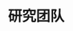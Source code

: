 ---
title: 研究团队

type: landing

sections:
  - block: people
    content:
      title: 研究团队
      # Choose which groups/teams of users to display.
      #   Edit `user_groups` in each user's profile to add them to one or more of these groups.
      user_groups:
          - 研究员
          - 教师
          - 2022级研究生
          - 2023级研究生
          - 2024级研究生
          - 2025级研究生
          - 2026级研究生
          - 2027级研究生
          - 已毕业

      sort_by: Params.last_name
      sort_ascending: true
    design:
      show_interests: true
      show_role: true
      show_social: true
---